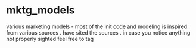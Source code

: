 # mktg_models
various marketing models - most of the init code and modeling is inspired from various sources . have sited the sources . in case you notice anything not properly sighted feel free to tag
